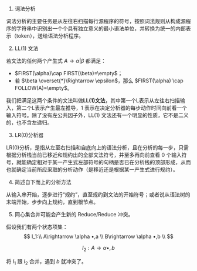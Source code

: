 1. 词法分析

词法分析的主要任务是从左往右扫描每行源程序的符号，按照词法规则从构成源程序的字符串中识别出一个个具有独立意义的最小语法单位，并转换为统一的内部表示（token），送给语法分析程序。

2. LL(1) 文法

若文法的任何两个产生式 $A\rightarrow \alpha|\beta$ 都满足：

- $FIRST(\alpha)\cap FIRST(\beta)=\empty$；
- 若 $\beta \overset{*}\Rightarrow \epsilon$，那么 $FIRST(\alpha) \cap FOLLOW(A)=\empty$。

我们把满足这两个条件的文法叫做**LL(1)文法**，其中第一个L表示从左往右扫描输入，第二个L表示产生最左推导，1 表示在决定分析器的每步动作时间向前看一个输入符号。除了没有左公共因子外，LL(1) 文法还有一个明显的性质，它不是二义的，也不含左递归。

3. LR(0)分析器

LR(0)分析，是指从左至右扫描和自底向上的语法分析，且在分析的每一步，只需根据分析栈当前已移近和规约出的全部文法符号，并至多再向前查看 0 个输入符号，就能确定相对于某一产生式左部符号的句柄是否已在分析栈的顶部形成，从而也就确定当前所应采取的分析动作（是移近还是根据某一产生式进行规约）。

4. 简述自下而上的分析方法

从输入串开始，逐步进行“规约”，直至规约到文法的开始符号；或者说从语法树的末端开始，步步向上规约，直到根节点。

5. 同心集合并可能会产生新的 Reduce/Reduce 冲突。

假设我们有两个状态项集：
$$
I_1:\\
A\rightarrow \alpha •,a \\
B\rightarrow \alpha •,b \\
$$

$$
I_2:
A\rightarrow\alpha •,b
$$

将 $I_1$ 跟 $I_2$ 合并，遇到 $b$ 就冲突了。

